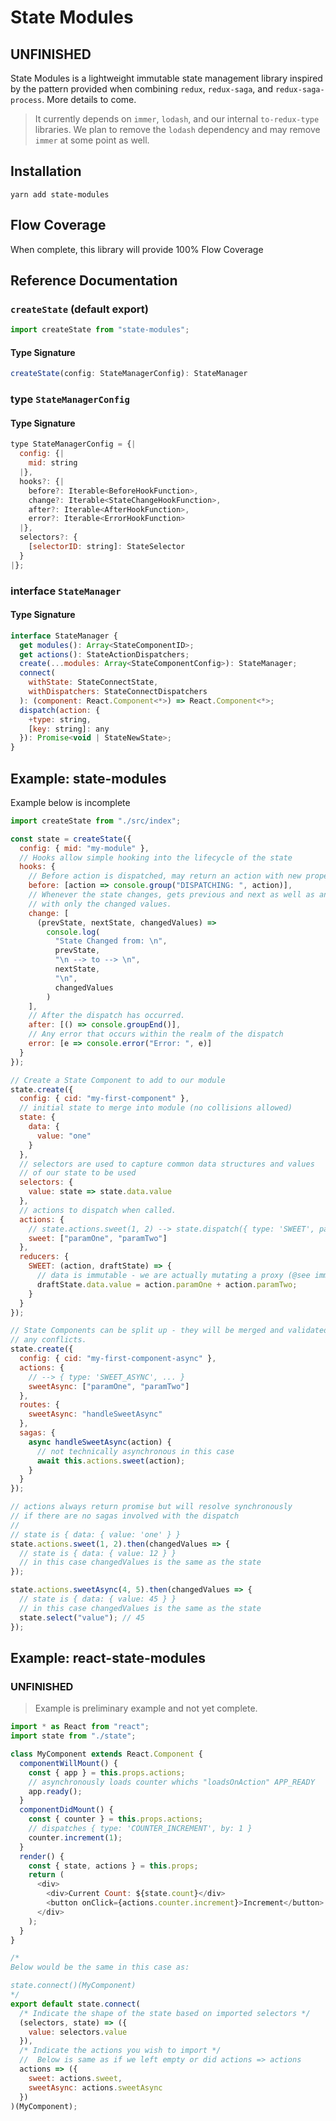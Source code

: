 # State Modules

## UNFINISHED

State Modules is a lightweight immutable state management library inspired by the pattern provided when combining `redux`, `redux-saga`, and `redux-saga-process`. More details to come.

> It currently depends on `immer`, `lodash`, and our internal `to-redux-type` libraries. We plan to remove the `lodash` dependency and may remove `immer` at some point as well.

## Installation

```
yarn add state-modules
```

## Flow Coverage

When complete, this library will provide 100% Flow Coverage

## Reference Documentation

### `createState` (default export)

```javascript
import createState from "state-modules";
```

#### Type Signature

```javascript
createState(config: StateManagerConfig): StateManager
```

### type `StateManagerConfig`

#### Type Signature

```javascript
type StateManagerConfig = {|
  config: {|
    mid: string
  |},
  hooks?: {|
    before?: Iterable<BeforeHookFunction>,
    change?: Iterable<StateChangeHookFunction>,
    after?: Iterable<AfterHookFunction>,
    error?: Iterable<ErrorHookFunction>
  |},
  selectors?: {
    [selectorID: string]: StateSelector
  }
|};
```

### interface `StateManager`

#### Type Signature

```javascript
interface StateManager {
  get modules(): Array<StateComponentID>;
  get actions(): StateActionDispatchers;
  create(...modules: Array<StateComponentConfig>): StateManager;
  connect(
    withState: StateConnectState,
    withDispatchers: StateConnectDispatchers
  ): (component: React.Component<*>) => React.Component<*>;
  dispatch(action: {
    +type: string,
    [key: string]: any
  }): Promise<void | StateNewState>;
}
```

## Example: state-modules

Example below is incomplete

```javascript
import createState from "./src/index";

const state = createState({
  config: { mid: "my-module" },
  // Hooks allow simple hooking into the lifecycle of the state
  hooks: {
    // Before action is dispatched, may return an action with new properties
    before: [action => console.group("DISPATCHING: ", action)],
    // Whenever the state changes, gets previous and next as well as an object
    // with only the changed values.
    change: [
      (prevState, nextState, changedValues) =>
        console.log(
          "State Changed from: \n",
          prevState,
          "\n --> to --> \n",
          nextState,
          "\n",
          changedValues
        )
    ],
    // After the dispatch has occurred.
    after: [() => console.groupEnd()],
    // Any error that occurs within the realm of the dispatch
    error: [e => console.error("Error: ", e)]
  }
});

// Create a State Component to add to our module
state.create({
  config: { cid: "my-first-component" },
  // initial state to merge into module (no collisions allowed)
  state: {
    data: {
      value: "one"
    }
  },
  // selectors are used to capture common data structures and values
  // of our state to be used
  selectors: {
    value: state => state.data.value
  },
  // actions to dispatch when called.
  actions: {
    // state.actions.sweet(1, 2) --> state.dispatch({ type: 'SWEET', paramOne: 1, paramTwo: 2 })
    sweet: ["paramOne", "paramTwo"]
  },
  reducers: {
    SWEET: (action, draftState) => {
      // data is immutable - we are actually mutating a proxy (@see immer)
      draftState.data.value = action.paramOne + action.paramTwo;
    }
  }
});

// State Components can be split up - they will be merged and validated with errors thrown if there are
// any conflicts.
state.create({
  config: { cid: "my-first-component-async" },
  actions: {
    // --> { type: 'SWEET_ASYNC', ... }
    sweetAsync: ["paramOne", "paramTwo"]
  },
  routes: {
    sweetAsync: "handleSweetAsync"
  },
  sagas: {
    async handleSweetAsync(action) {
      // not technically asynchronous in this case
      await this.actions.sweet(action);
    }
  }
});

// actions always return promise but will resolve synchronously
// if there are no sagas involved with the dispatch
//
// state is { data: { value: 'one' } }
state.actions.sweet(1, 2).then(changedValues => {
  // state is { data: { value: 12 } }
  // in this case changedValues is the same as the state
});

state.actions.sweetAsync(4, 5).then(changedValues => {
  // state is { data: { value: 45 } }
  // in this case changedValues is the same as the state
  state.select("value"); // 45
});
```

## Example: react-state-modules

### UNFINISHED

> Example is preliminary example and not yet complete.

```javascript
import * as React from "react";
import state from "./state";

class MyComponent extends React.Component {
  componentWillMount() {
    const { app } = this.props.actions;
    // asynchronously loads counter whichs "loadsOnAction" APP_READY
    app.ready();
  }
  componentDidMount() {
    const { counter } = this.props.actions;
    // dispatches { type: 'COUNTER_INCREMENT', by: 1 }
    counter.increment(1);
  }
  render() {
    const { state, actions } = this.props;
    return (
      <div>
        <div>Current Count: ${state.count}</div>
        <button onClick={actions.counter.increment}>Increment</button>
      </div>
    );
  }
}

/*
Below would be the same in this case as:

state.connect()(MyComponent)
*/
export default state.connect(
  /* Indicate the shape of the state based on imported selectors */
  (selectors, state) => ({
    value: selectors.value
  }),
  /* Indicate the actions you wish to import */
  //  Below is same as if we left empty or did actions => actions
  actions => ({
    sweet: actions.sweet,
    sweetAsync: actions.sweetAsync
  })
)(MyComponent);
```

